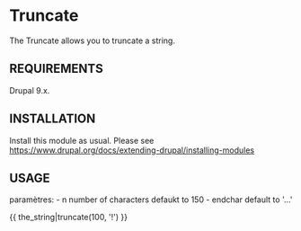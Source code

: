 Truncate
=========
The Truncate allows you to truncate a string.


REQUIREMENTS
-------------
Drupal 9.x.


INSTALLATION
-------------
Install this module as usual. Please see
https://www.drupal.org/docs/extending-drupal/installing-modules


USAGE
--------------

paramètres:
	- n number of characters defaukt to 150
    - endchar default to '…'

{{ the_string|truncate(100, '!') }}